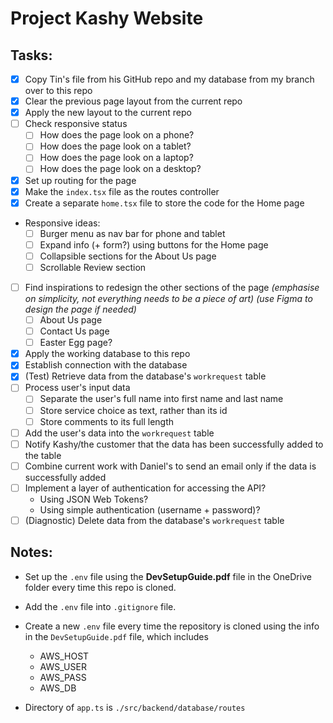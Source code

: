 # Project Kashy Website

## Tasks:

- [x] Copy Tin's file from his GitHub repo and my database from my branch over to this repo
- [x] Clear the previous page layout from the current repo
- [x] Apply the new layout to the current repo
- [ ] Check responsive status
	+ [ ] How does the page look on a phone?
	+ [ ] How does the page look on a tablet?
	+ [ ] How does the page look on a laptop?
	+ [ ] How does the page look on a desktop?
- [x] Set up routing for the page
- [x] Make the `index.tsx` file as the routes controller
- [x] Create a separate `home.tsx` file to store the code for the Home page
- Responsive ideas:
	+ [ ] Burger menu as nav bar for phone and tablet
	+ [ ] Expand info (+ form?) using buttons for the Home page
	+ [ ] Collapsible sections for the About Us page
	+ [ ] Scrollable Review section
- [ ] Find inspirations to redesign the other sections of the page
*(emphasise on simplicity, not everything needs to be a piece of art)*
*(use Figma to design the page if needed)*
	+ [ ] About Us page
	+ [ ] Contact Us page
	+ [ ] Easter Egg page? 
- [x] Apply the working database to this repo
- [x] Establish connection with the database
- [x] (Test) Retrieve data from the database's `workrequest` table
- [ ] Process user's input data
  - [ ] Separate the user's full name into first name and last name
  - [ ] Store service choice as text, rather than its id
  - [ ] Store comments to its full length
- [ ] Add the user's data into the `workrequest` table
- [ ] Notify Kashy/the customer that the data has been successfully added to the table
- [ ] Combine current work with Daniel's to send an email only if the data is successfully added
- [ ] Implement a layer of authentication for accessing the API?
  - Using JSON Web Tokens?
  - Using simple authentication (username + password)?
- [ ] (Diagnostic) Delete data from the database's `workrequest` table

## Notes:

- Set up the `.env` file using the **DevSetupGuide.pdf** file in the OneDrive folder every time this repo is cloned.

- Add the `.env` file into `.gitignore` file.

- Create a new `.env` file every time the repository is cloned using the info in the `DevSetupGuide.pdf` file, which includes
  + AWS_HOST
  + AWS_USER
  + AWS_PASS
  + AWS_DB
  
- Directory of `app.ts` is `./src/backend/database/routes`